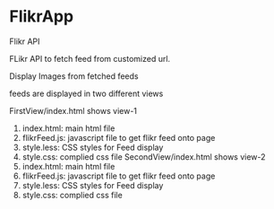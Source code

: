 FlikrApp
========

Flikr API

FLikr API to fetch feed from customized url.

Display Images from fetched feeds

feeds are displayed in two different views

FirstView/index.html shows view-1
  1. index.html: main html file
  2. flikrFeed.js: javascript file to get flikr feed onto page
  3. style.less: CSS styles for Feed display
  4. style.css: complied css file
SecondView/index.html shows view-2
  1. index.html: main html file
  2. flikrFeed.js: javascript file to get flikr feed onto page
  3. style.less: CSS styles for Feed display
  4. style.css: complied css file
